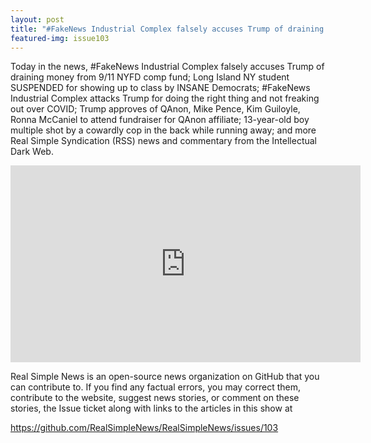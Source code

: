 ```yaml
---
layout: post
title: "#FakeNews Industrial Complex falsely accuses Trump of draining money from 9/11 NYFD comp fund."
featured-img: issue103
---
```


Today in the news, #FakeNews Industrial Complex falsely accuses Trump of draining money from 9/11 NYFD comp fund; Long Island NY student SUSPENDED for showing up to class by INSANE Democrats; #FakeNews Industrial Complex attacks Trump for doing the right thing and not freaking out over COVID; Trump approves of QAnon, Mike Pence, Kim Guiloyle, Ronna McCaniel to attend fundraiser for QAnon affiliate; 13-year-old boy multiple shot by a cowardly cop in the back while running away; and more Real Simple Syndication (RSS) news and commentary from the Intellectual Dark Web.

<iframe width="560" height="315" src="https://www.youtube.com/embed/Xk2d7yOGcwI" frameborder="0" allow="accelerometer; autoplay; encrypted-media; gyroscope; picture-in-picture" allowfullscreen></iframe>

Real Simple News is an open-source news organization on GitHub that you can contribute to. If you find any factual errors, you may correct them, contribute to the website, suggest news stories, or comment on these stories, the Issue ticket along with links to the articles in this show at 

<https://github.com/RealSimpleNews/RealSimpleNews/issues/103>

